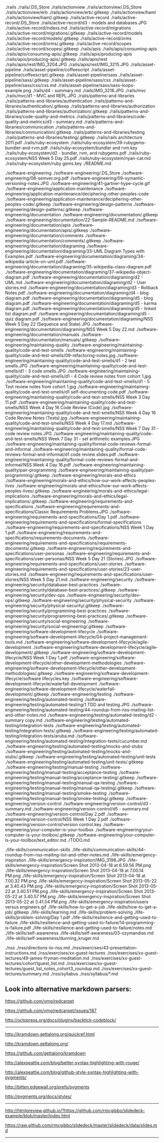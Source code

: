 
./rails
./rails/.DS_Store
./rails/actionview
./rails/actionview/.DS_Store
./rails/actionview/erb
./rails/actionview/erb/.gitkeep
./rails/actionview/haml
./rails/actionview/haml/.gitkeep
./rails/active-record
./rails/active-record/.DS_Store
./rails/active-record/d3 - models and databases.JPG
./rails/active-record/indexs.md
./rails/active-record/migrations
./rails/active-record/migrations/.gitkeep
./rails/active-record/models
./rails/active-record/models/.gitkeep
./rails/active-record/orms
./rails/active-record/orms/.gitkeep
./rails/active-record/scopes
./rails/active-record/scopes/.gitkeep
./rails/apis
./rails/apis/consuming-apis
./rails/apis/consuming-apis/.gitkeep
./rails/apis/producing-apis
./rails/apis/producing-apis/.gitkeep
./rails/apis/rest
./rails/apis/rest/IMG_3204.JPG
./rails/apis/rest/IMG_3215.JPG
./rails/asset-pipeline
./rails/asset-pipeline/coffeescript
./rails/asset-pipeline/coffeescript/.gitkeep
./rails/asset-pipeline/sass
./rails/asset-pipeline/sass/.gitkeep
./rails/asset-pipeline/sass/css
./rails/asset-pipeline/sass/css/css.md
./rails/asset-pipeline/sass/sass-loops-example.png
./rails/d4 - summary.md
./rails/IMG_3216.JPG
./rails/mvc
./rails/mvc/d1 - MVC and REPL.JPG
./rails/patterns-and-libraries
./rails/patterns-and-libraries/authentication
./rails/patterns-and-libraries/authentication/.gitkeep
./rails/patterns-and-libraries/authorization
./rails/patterns-and-libraries/authorization/.gitkeep
./rails/patterns-and-libraries/code-quality-and-metrics
./rails/patterns-and-libraries/code-quality-and-metrics/d3 - summary.md
./rails/patterns-and-libraries/communication
./rails/patterns-and-libraries/communication/.gitkeep
./rails/patterns-and-libraries/testing
./rails/patterns-and-libraries/testing/.gitkeep
./rails/rails architecture 2011.pdf
./rails/ruby-ecosystem
./rails/ruby-ecosystem/39-rubygems-bundler-and-rvm.pdf
./rails/ruby-ecosystem/bundler and rvm.key
./rails/ruby-ecosystem/d2 - bundler, rvm, and rubygems.pdf
./rails/ruby-ecosystem/NSS Week 5 Day 25.pdf
./rails/ruby-ecosystem/nyan-cat.md
./rails/ruby-ecosystem/ruby gems.key
./README.md

./software-engineering
./software-engineering/.DS_Store
./software-engineering/08-semver.org.pdf
./software-engineering/09-symantic-versioning-notes.JPG
./software-engineering/41-gartner-hype-cycle.gif
./software-engineering/application-maintenance
./software-engineering/application-maintenance/deciphering-other-peoples-code
./software-engineering/application-maintenance/deciphering-other-peoples-code/.gitkeep
./software-engineering/design-patterns
./software-engineering/design-patterns/.gitkeep
./software-engineering/documentation
./software-engineering/documentation/.gitkeep
./software-engineering/documentation/22-Sample-README.md
./software-engineering/documentation/apis
./software-engineering/documentation/apis/.gitkeep
./software-engineering/documentation/comments
./software-engineering/documentation/comments/.gitkeep
./software-engineering/documentation/diagraming
./software-engineering/documentation/diagraming/33-UML Diagram Types with Examples.pdf
./software-engineering/documentation/diagraming/34-wikipedia-article-on-uml.pdf
./software-engineering/documentation/diagraming/35-wikipedia-class-diagram.pdf
./software-engineering/documentation/diagraming/37-wikipedia-object-diagram.pdf
./software-engineering/documentation/diagraming/d2 - UML.md
./software-engineering/documentation/diagraming/d2 - User stories.md
./software-engineering/documentation/diagraming/d3 - Rollback Notes.pdf
./software-engineering/documentation/diagraming/d4 - blog diagram.pdf
./software-engineering/documentation/diagraming/d5 - blog diagram.pdf
./software-engineering/documentation/diagraming/d5 - karma diagram.pdf
./software-engineering/documentation/diagraming/d5 - linked list diagram.pdf
./software-engineering/documentation/diagraming/d5 - quiz diagram.pdf
./software-engineering/documentation/diagraming/NSS Week 5 Day 22 (Sequence and State).JPG
./software-engineering/documentation/diagraming/NSS Week 5 Day 22.md
./software-engineering/documentation/manuals
./software-engineering/documentation/manuals/.gitkeep
./software-engineering/maintaining-quality
./software-engineering/maintaining-quality/code-and-test-smells
./software-engineering/maintaining-quality/code-and-test-smells/09-refactoring-notes.jpg
./software-engineering/maintaining-quality/code-and-test-smells/d1 - 2 test smells.JPG
./software-engineering/maintaining-quality/code-and-test-smells/d1 - 3 code smells.JPG
./software-engineering/maintaining-quality/code-and-test-smells/d1 - 4 Code review notes from cohort 1.jpg
./software-engineering/maintaining-quality/code-and-test-smells/d1 - 5 Test review notes from cohort 1.jpg
./software-engineering/maintaining-quality/code-and-test-smells/d1 self-documenting code.pdf
./software-engineering/maintaining-quality/code-and-test-smells/NSS Week 3 Day 11.pdf
./software-engineering/maintaining-quality/code-and-test-smells/NSS Week 4 Day 16 Code Review (Code).jpg
./software-engineering/maintaining-quality/code-and-test-smells/NSS Week 4 Day 16 Code Review Notes (Tests).jpg
./software-engineering/maintaining-quality/code-and-test-smells/NSS Week 4 Day 17.md
./software-engineering/maintaining-quality/code-and-test-smells/NSS Week 7 Day 31 - code review notes.JPG
./software-engineering/maintaining-quality/code-and-test-smells/NSS Week 7 Day 31 - set arithmetic examples.JPG
./software-engineering/maintaining-quality/formal-code-reviews-formal-and-informal
./software-engineering/maintaining-quality/formal-code-reviews-formal-and-informal/d1 code review slides.pdf
./software-engineering/maintaining-quality/formal-code-reviews-formal-and-informal/NSS Week 4 Day 16.pdf
./software-engineering/maintaining-quality/pair-programming
./software-engineering/maintaining-quality/pair-programming/.gitkeep
./software-engineering/morals-and-ethics
./software-engineering/morals-and-ethics/how-our-work-affects-peoples-lives
./software-engineering/morals-and-ethics/how-our-work-affects-peoples-lives/.gitkeep
./software-engineering/morals-and-ethics/legal-implications
./software-engineering/morals-and-ethics/legal-implications/.gitkeep
./software-engineering/requirements-and-specifications
./software-engineering/requirements-and-specifications/Classic Requirements Problems.JPG
./software-engineering/requirements-and-specifications/Day 1.pdf
./software-engineering/requirements-and-specifications/formal-specifications
./software-engineering/requirements-and-specifications/NSS Week 1 Day 1.pdf
./software-engineering/requirements-and-specifications/requirements-documents
./software-engineering/requirements-and-specifications/requirements-documents/.gitkeep
./software-engineering/requirements-and-specifications/user-personas
./software-engineering/requirements-and-specifications/user-personas/NSS Week 5 Day 21 (Stories).JPG
./software-engineering/requirements-and-specifications/user-stories
./software-engineering/requirements-and-specifications/user-stories/23-user-stories.md
./software-engineering/requirements-and-specifications/user-stories/NSS Week 5 Day 21.md
./software-engineering/security
./software-engineering/security/database-best-practices
./software-engineering/security/database-best-practices/.gitkeep
./software-engineering/security/dev-ops
./software-engineering/security/dev-ops/.gitkeep
./software-engineering/security/physical-security
./software-engineering/security/physical-security/.gitkeep
./software-engineering/security/programming-best-practices
./software-engineering/security/programming-best-practices/.gitkeep
./software-engineering/security/social-engineering
./software-engineering/security/social-engineering/.gitkeep
./software-engineering/software-development-lifecycle
./software-engineering/software-development-lifecycle/04-project-management-tools.md
./software-engineering/software-development-lifecycle/agile-development
./software-engineering/software-development-lifecycle/agile-development/.gitkeep
./software-engineering/software-development-lifecycle/NSS Week 1 Day 1.pdf
./software-engineering/software-development-lifecycle/other-development-methodologies
./software-engineering/software-development-lifecycle/other-development-methodologies/.gitkeep
./software-engineering/software-development-lifecycle/software lifecycles.key
./software-engineering/software-development-lifecycle/waterfall-development
./software-engineering/software-development-lifecycle/waterfall-development/.gitkeep
./software-engineering/testing
./software-engineering/testing/automated-testing
./software-engineering/testing/automated-testing/1 TDD and testing.JPG
./software-engineering/testing/automated-testing/44-roundup-from-nss-mailing-list-and-other-notes.md
./software-engineering/testing/automated-testing/d2 - summary copy.md
./software-engineering/testing/automated-testing/integration-tests
./software-engineering/testing/automated-testing/integration-tests/.gitkeep
./software-engineering/testing/automated-testing/integration-tests/aruba.md
./software-engineering/testing/automated-testing/integration-tests/cucumber.md
./software-engineering/testing/automated-testing/mocks-and-stubs
./software-engineering/testing/automated-testing/mocks-and-stubs/.gitkeep
./software-engineering/testing/automated-testing/unit-tests
./software-engineering/testing/automated-testing/unit-tests/.gitkeep
./software-engineering/testing/manual-testing
./software-engineering/testing/manual-testing/acceptance-testing
./software-engineering/testing/manual-testing/acceptance-testing/.gitkeep
./software-engineering/testing/manual-testing/manual-qa-testing
./software-engineering/testing/manual-testing/manual-qa-testing/.gitkeep
./software-engineering/testing/manual-testing/smoke-testing
./software-engineering/testing/manual-testing/smoke-testing/.gitkeep
./software-engineering/version-control
./software-engineering/version-control/d3 - summary.md
./software-engineering/version-control/d5 - summary.md
./software-engineering/version-control/Day 2.pdf
./software-engineering/version-control/NSS Week 1 Day 2.pdf
./software-engineering/version-control/version control.key
./software-engineering/your-computer-is-your-toolbox
./software-engineering/your-computer-is-your-toolbox/.gitkeep
./software-engineering/your-computer-is-your-toolbox/text_editor.md
./TODO.md



./life-skills/communication-skills
./life-skills/communication-skills/44-roundup-from-nss-mailing-list-and-other-notes.md
./life-skills/emergency-inspiration
./life-skills/emergency-inspiration/IMG_3198.JPG
./life-skills/emergency-inspiration/Screen Shot 2013-04-18 at 6.59.56 PM.png
./life-skills/emergency-inspiration/Screen Shot 2013-04-18 at 7.00.14 PM.png
./life-skills/emergency-inspiration/Screen Shot 2013-04-18 at 7.00.32 PM.png
./life-skills/emergency-inspiration/Screen Shot 2013-05-22 at 3.40.43 PM.png
./life-skills/emergency-inspiration/Screen Shot 2013-05-22 at 3.40.51 PM.png
./life-skills/emergency-inspiration/Screen Shot 2013-05-22 at 3.40.57 PM.png
./life-skills/emergency-inspiration/Screen Shot 2013-05-22 at 3.41.04 PM.png
./life-skills/emergency-inspiration/users versus engineers.gif
./life-skills/how-to-get-a-job
./life-skills/how-to-get-a-job/.gitkeep
./life-skills/learning.md
./life-skills/problem-solving
./life-skills/problem-solving/Day 1.pdf
./life-skills/resilience-and-getting-used-to-failure
./life-skills/resilience-and-getting-used-to-failure/14-programming-is-failure.pdf
./life-skills/resilience-and-getting-used-to-failure/notes.md
./life-skills/self-awareness
./life-skills/self-awareness/03-ozymandias.md
./life-skills/self-awareness/dunning_kruger.md



./nss
./nss/directions-to-nss.md
./nss/exercises/43-presentation-instructions.md
./nss/exercises/xx-guest-lectures
./nss/exercises/xx-guest-lectures/49-james-fryman-meditation.md
./nss/exercises/xx-guest-lectures/cohort1guest_list.md
./nss/exercises/xx-guest-lectures/guest_list_notes_cohort3_roundup.md
./nss/exercises/xx-guest-lectures/summary.md
./nss/syllabus
./nss/syllabus/*.md



## Look into alternative markdown parsers:

https://github.com/vmg/redcarpet

https://github.com/vmg/redcarpet/issues/187

http://octopress.org/docs/plugins/backtick-codeblock/

---

http://kramdown.gettalong.org/quickref.html

http://kramdown.gettalong.org/

https://github.com/gettalong/kramdown

http://alexpeattie.com/blog/better-syntax-highlighting-with-rouge/

http://alexpeattie.com/blog/github-style-syntax-highlighting-with-pygments/

http://bitten.edgewall.org/prefs/pygments

http://pygments.org/docs/styles/

---

http://htmlpreview.github.io/?https://github.com/rmcgibbo/slidedeck-example/blob/master/index.html

https://raw.github.com/rmcgibbo/slidedeck/master/slidedeck/data/slides.md

---
